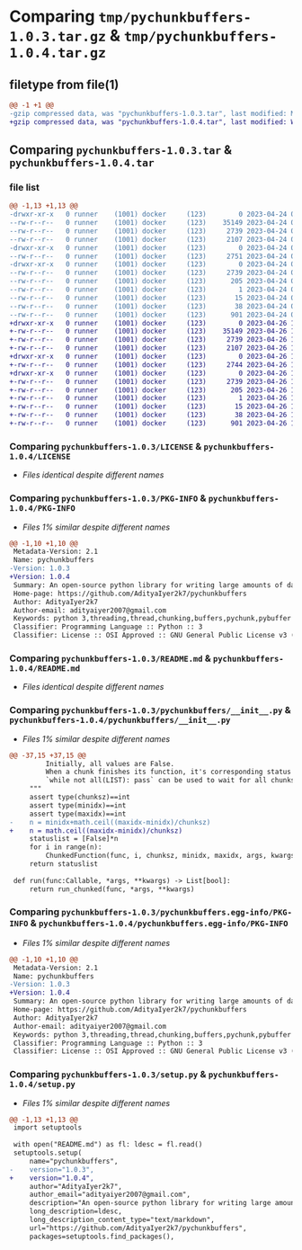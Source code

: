 # Comparing `tmp/pychunkbuffers-1.0.3.tar.gz` & `tmp/pychunkbuffers-1.0.4.tar.gz`

## filetype from file(1)

```diff
@@ -1 +1 @@
-gzip compressed data, was "pychunkbuffers-1.0.3.tar", last modified: Mon Apr 24 07:49:32 2023, max compression
+gzip compressed data, was "pychunkbuffers-1.0.4.tar", last modified: Wed Apr 26 10:08:27 2023, max compression
```

## Comparing `pychunkbuffers-1.0.3.tar` & `pychunkbuffers-1.0.4.tar`

### file list

```diff
@@ -1,13 +1,13 @@
-drwxr-xr-x   0 runner    (1001) docker     (123)        0 2023-04-24 07:49:32.283294 pychunkbuffers-1.0.3/
--rw-r--r--   0 runner    (1001) docker     (123)    35149 2023-04-24 07:49:13.000000 pychunkbuffers-1.0.3/LICENSE
--rw-r--r--   0 runner    (1001) docker     (123)     2739 2023-04-24 07:49:32.279294 pychunkbuffers-1.0.3/PKG-INFO
--rw-r--r--   0 runner    (1001) docker     (123)     2107 2023-04-24 07:49:13.000000 pychunkbuffers-1.0.3/README.md
-drwxr-xr-x   0 runner    (1001) docker     (123)        0 2023-04-24 07:49:32.279294 pychunkbuffers-1.0.3/pychunkbuffers/
--rw-r--r--   0 runner    (1001) docker     (123)     2751 2023-04-24 07:49:13.000000 pychunkbuffers-1.0.3/pychunkbuffers/__init__.py
-drwxr-xr-x   0 runner    (1001) docker     (123)        0 2023-04-24 07:49:32.279294 pychunkbuffers-1.0.3/pychunkbuffers.egg-info/
--rw-r--r--   0 runner    (1001) docker     (123)     2739 2023-04-24 07:49:32.000000 pychunkbuffers-1.0.3/pychunkbuffers.egg-info/PKG-INFO
--rw-r--r--   0 runner    (1001) docker     (123)      205 2023-04-24 07:49:32.000000 pychunkbuffers-1.0.3/pychunkbuffers.egg-info/SOURCES.txt
--rw-r--r--   0 runner    (1001) docker     (123)        1 2023-04-24 07:49:32.000000 pychunkbuffers-1.0.3/pychunkbuffers.egg-info/dependency_links.txt
--rw-r--r--   0 runner    (1001) docker     (123)       15 2023-04-24 07:49:32.000000 pychunkbuffers-1.0.3/pychunkbuffers.egg-info/top_level.txt
--rw-r--r--   0 runner    (1001) docker     (123)       38 2023-04-24 07:49:32.283294 pychunkbuffers-1.0.3/setup.cfg
--rw-r--r--   0 runner    (1001) docker     (123)      901 2023-04-24 07:49:13.000000 pychunkbuffers-1.0.3/setup.py
+drwxr-xr-x   0 runner    (1001) docker     (123)        0 2023-04-26 10:08:27.032872 pychunkbuffers-1.0.4/
+-rw-r--r--   0 runner    (1001) docker     (123)    35149 2023-04-26 10:08:11.000000 pychunkbuffers-1.0.4/LICENSE
+-rw-r--r--   0 runner    (1001) docker     (123)     2739 2023-04-26 10:08:27.032872 pychunkbuffers-1.0.4/PKG-INFO
+-rw-r--r--   0 runner    (1001) docker     (123)     2107 2023-04-26 10:08:11.000000 pychunkbuffers-1.0.4/README.md
+drwxr-xr-x   0 runner    (1001) docker     (123)        0 2023-04-26 10:08:27.028872 pychunkbuffers-1.0.4/pychunkbuffers/
+-rw-r--r--   0 runner    (1001) docker     (123)     2744 2023-04-26 10:08:11.000000 pychunkbuffers-1.0.4/pychunkbuffers/__init__.py
+drwxr-xr-x   0 runner    (1001) docker     (123)        0 2023-04-26 10:08:27.032872 pychunkbuffers-1.0.4/pychunkbuffers.egg-info/
+-rw-r--r--   0 runner    (1001) docker     (123)     2739 2023-04-26 10:08:27.000000 pychunkbuffers-1.0.4/pychunkbuffers.egg-info/PKG-INFO
+-rw-r--r--   0 runner    (1001) docker     (123)      205 2023-04-26 10:08:27.000000 pychunkbuffers-1.0.4/pychunkbuffers.egg-info/SOURCES.txt
+-rw-r--r--   0 runner    (1001) docker     (123)        1 2023-04-26 10:08:27.000000 pychunkbuffers-1.0.4/pychunkbuffers.egg-info/dependency_links.txt
+-rw-r--r--   0 runner    (1001) docker     (123)       15 2023-04-26 10:08:27.000000 pychunkbuffers-1.0.4/pychunkbuffers.egg-info/top_level.txt
+-rw-r--r--   0 runner    (1001) docker     (123)       38 2023-04-26 10:08:27.032872 pychunkbuffers-1.0.4/setup.cfg
+-rw-r--r--   0 runner    (1001) docker     (123)      901 2023-04-26 10:08:11.000000 pychunkbuffers-1.0.4/setup.py
```

### Comparing `pychunkbuffers-1.0.3/LICENSE` & `pychunkbuffers-1.0.4/LICENSE`

 * *Files identical despite different names*

### Comparing `pychunkbuffers-1.0.3/PKG-INFO` & `pychunkbuffers-1.0.4/PKG-INFO`

 * *Files 1% similar despite different names*

```diff
@@ -1,10 +1,10 @@
 Metadata-Version: 2.1
 Name: pychunkbuffers
-Version: 1.0.3
+Version: 1.0.4
 Summary: An open-source python library for writing large amounts of data to buffers via chunks
 Home-page: https://github.com/AdityaIyer2k7/pychunkbuffers
 Author: AdityaIyer2k7
 Author-email: adityaiyer2007@gmail.com
 Keywords: python 3,threading,thread,chunking,buffers,pychunk,pybuffer
 Classifier: Programming Language :: Python :: 3
 Classifier: License :: OSI Approved :: GNU General Public License v3 (GPLv3)
```

### Comparing `pychunkbuffers-1.0.3/README.md` & `pychunkbuffers-1.0.4/README.md`

 * *Files identical despite different names*

### Comparing `pychunkbuffers-1.0.3/pychunkbuffers/__init__.py` & `pychunkbuffers-1.0.4/pychunkbuffers/__init__.py`

 * *Files 1% similar despite different names*

```diff
@@ -37,15 +37,15 @@
         Initially, all values are False.
         When a chunk finishes its function, it's corresponding status is set to True.
         `while not all(LIST): pass` can be used to wait for all chunks to finish
     """
     assert type(chunksz)==int
     assert type(minidx)==int
     assert type(maxidx)==int
-    n = minidx+math.ceil((maxidx-minidx)/chunksz)
+    n = math.ceil((maxidx-minidx)/chunksz)
     statuslist = [False]*n
     for i in range(n):
         ChunkedFunction(func, i, chunksz, minidx, maxidx, args, kwargs, daemon, statuslist).start()
     return statuslist
 
 def run(func:Callable, *args, **kwargs) -> List[bool]:
     return run_chunked(func, *args, **kwargs)
```

### Comparing `pychunkbuffers-1.0.3/pychunkbuffers.egg-info/PKG-INFO` & `pychunkbuffers-1.0.4/pychunkbuffers.egg-info/PKG-INFO`

 * *Files 1% similar despite different names*

```diff
@@ -1,10 +1,10 @@
 Metadata-Version: 2.1
 Name: pychunkbuffers
-Version: 1.0.3
+Version: 1.0.4
 Summary: An open-source python library for writing large amounts of data to buffers via chunks
 Home-page: https://github.com/AdityaIyer2k7/pychunkbuffers
 Author: AdityaIyer2k7
 Author-email: adityaiyer2007@gmail.com
 Keywords: python 3,threading,thread,chunking,buffers,pychunk,pybuffer
 Classifier: Programming Language :: Python :: 3
 Classifier: License :: OSI Approved :: GNU General Public License v3 (GPLv3)
```

### Comparing `pychunkbuffers-1.0.3/setup.py` & `pychunkbuffers-1.0.4/setup.py`

 * *Files 1% similar despite different names*

```diff
@@ -1,13 +1,13 @@
 import setuptools
 
 with open("README.md") as fl: ldesc = fl.read()
 setuptools.setup(
     name="pychunkbuffers",
-    version="1.0.3",
+    version="1.0.4",
     author="AdityaIyer2k7",
     author_email="adityaiyer2007@gmail.com",
     description="An open-source python library for writing large amounts of data to buffers via chunks",
     long_description=ldesc,
     long_description_content_type="text/markdown",
     url="https://github.com/AdityaIyer2k7/pychunkbuffers",
     packages=setuptools.find_packages(),
```

